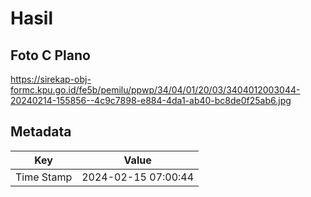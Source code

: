 # Hasil

## Foto C Plano

https://sirekap-obj-formc.kpu.go.id/fe5b/pemilu/ppwp/34/04/01/20/03/3404012003044-20240214-155856--4c9c7898-e884-4da1-ab40-bc8de0f25ab6.jpg


## Metadata

| Key        | Value               |
| ---------- | ------------------- |
| Time Stamp | 2024-02-15 07:00:44 |



